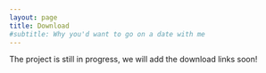 ```yaml
---
layout: page
title: Download
#subtitle: Why you'd want to go on a date with me
---
```

The project is still in progress, we will add the download links soon!

